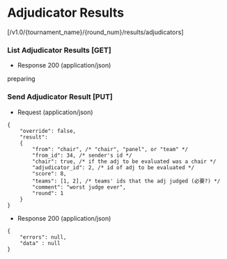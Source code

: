 # Adjudicator Results

[/v1.0/{tournament_name}/{round_num}/results/adjudicators]

### List Adjudicator Results [GET]

+ Response 200 (application/json)

preparing
<!--
```
{
    "errors": null,
    "data": undef
}
```
-->
### Send Adjudicator Result [PUT]

+ Request (application/json)
```
{
    "override": false,
    "result":
    {
        "from": "chair", /* "chair", "panel", or "team" */
        "from_id": 34, /* sender's id */
        "chair": true, /* if the adj to be evaluated was a chair */
        "adjudicator_id": 2, /* id of adj to be evaluated */
        "score": 8,
        "teams": [1, 2], /* teams' ids that the adj judged (必要?) */
        "comment": "worst judge ever",
        "round": 1
    }
}
```
+ Response 200 (application/json)
```
{
    "errors": null,
    "data" : null
}
```